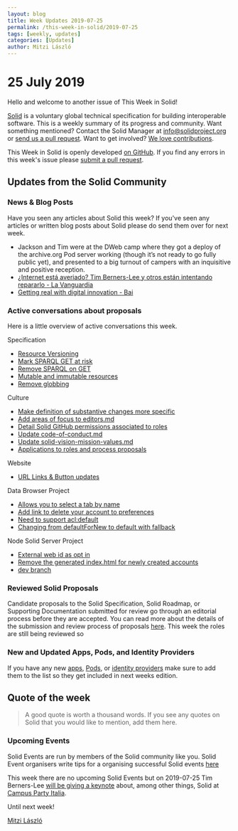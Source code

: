 ```yaml
---
layout: blog
title: Week Updates 2019-07-25
permalink: /this-week-in-solid/2019-07-25
tags: [weekly, updates]
categories: [Updates]
author: Mitzi László
---
```


# 25 July 2019

Hello and welcome to another issue of This Week in Solid!

[Solid](https://solid.github.io/information/) is a voluntary global technical specification for building interoperable software. This is a weekly summary of its progress and community. Want something mentioned? Contact the Solid Manager at info@solidproject.org or [send us a pull request](https://github.com/solid/information/edit/master/weekly-updates/next.md). Want to get involved? [We love contributions](https://github.com/solid/information#develop).

This Week in Solid is openly developed [on GitHub](./next.md). If you find any errors in this week's issue please [submit a pull request](https://github.com/solid/information/pulls).

## Updates from the Solid Community

### News & Blog Posts
Have you seen any articles about Solid this week? If you've seen any articles or written blog posts about Solid please do send them over for next week.

* Jackson and Tim were at the DWeb camp where they got a deploy of the archive.org Pod server working (though it’s not ready to go fully public yet), and presented to a big turnout of campers with an inquisitive and positive reception. 
* [¿Internet está averiado? Tim Berners-Lee y otros están intentando repararlo - La Vanguardia](https://www.lavanguardia.com/tecnologia/20190724/463676999523/internet-averiado-tim-berners-lee-reparar-dweb-web-descentralizada-internet-descentralizado-p2p-blockchain.html)
* [Getting real with digital innovation - Bai](https://www.bai.org/banking-strategies/article-detail/getting-real-with-digital-innovation)

### Active conversations about proposals
Here is a little overview of active conversations this week. 

Specification
* [Resource Versioning](https://github.com/solid/solid-spec/issues/204)
* [Mark SPARQL GET at risk ](https://github.com/solid/solid-spec/pull/205)
* [Remove SPARQL on GET](https://github.com/solid/solid-spec/pull/206)
* [Mutable and immutable resources](https://github.com/solid/solid-spec/issues/203)
* [Remove globbing](https://github.com/solid/solid-spec/pull/151#pullrequestreview-266210495)

Culture 
* [Make definition of substantive changes more specific](https://github.com/solid/culture/pull/82)
* [Add areas of focus to editors.md](https://github.com/solid/culture/pull/81)
* [Detail Solid GitHub permissions associated to roles](https://github.com/solid/culture/pull/78)
* [Update code-of-conduct.md](https://github.com/solid/culture/pull/80)
* [Update solid-vision-mission-values.md](https://github.com/solid/information/pull/202)
* [Applications to roles and process proposals](https://github.com/solid/culture/pulls) 

Website
* [URL Links & Button updates](https://github.com/solid/solidproject.org/pull/2)

Data Browser Project
* [Allows you to select a tab by name](https://github.com/solid/solid-ui/pull/75)
* [Add link to delete your account to preferences](https://github.com/solid/solid-panes/pull/133)
* [Need to support acl:default](https://github.com/solid/solid-ui/issues/76)
* [Changing from defaultForNew to default with fallback](https://github.com/solid/solid-ui/pull/77) 

Node Solid Server Project
* [External web id as opt in](https://github.com/solid/node-solid-server/pull/1273)
* [Remove the generated index.html for newly created accounts](https://github.com/solid/node-solid-server/issues/1275) 
* [dev branch](https://github.com/solid/node-solid-server/pull/1277)

### Reviewed Solid Proposals
Candidate proposals to the Solid Specification, Solid Roadmap, or Supporting Documentation submitted for review go through an editorial process before they are accepted. You can read more about the details of the submission and review process of proposals [here](https://github.com/solid/culture#how-to-make-changes). This week the roles are still being reviewed so 

### New and Updated Apps, Pods, and Identity Providers
If you have any new [apps](https://github.com/solid/solid-apps), [Pods](https://github.com/solid/pods), or [identity providers](https://github.com/solid/solid-idp-list) make sure to add them to the list so they get included in next weeks edition.

## Quote of the week

> A good quote is worth a thousand words. If you see any quotes on Solid that you would like to mention, add them here. 

### Upcoming Events

Solid Events are run by members of the Solid community like you. Solid Event organisers write tips for a organising successful Solid events [here](https://github.com/solid/information/blob/master/solid-events.md)

This week there are no upcoming Solid Events but on 2019-07-25 Tim Berners-Lee [will be giving a keynote](https://italia.campus-party.org/speakers/sir-tim-berners-lee/) about, among other things, Solid at [Campus Party Italia](https://italia.campus-party.org/speakers/sir-tim-berners-lee/). 

Until next week!

[Mitzi László](https://github.com/Mitzi-Laszlo)
